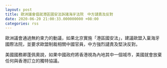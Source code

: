 ```yaml
---
layout: post
title: 歐洲議會倡就港區國安法訴諸海牙法院　中方譴責及反對
date: 2020-06-20 21:00:33.000000000 +08:00
categories: rss
---
```


歐洲議會通過無約束力的動議，如果北京實施「港區國安法」，建議歐盟入稟海牙國際法院，並要求歐盟制裁相關中國官員，中方強烈譴責及堅決反對。

美國國務卿蓬佩奧說，如果中國政府將香港視為內地其中一個城市，美國就會放棄任何與香港訂立的獨特協議。

